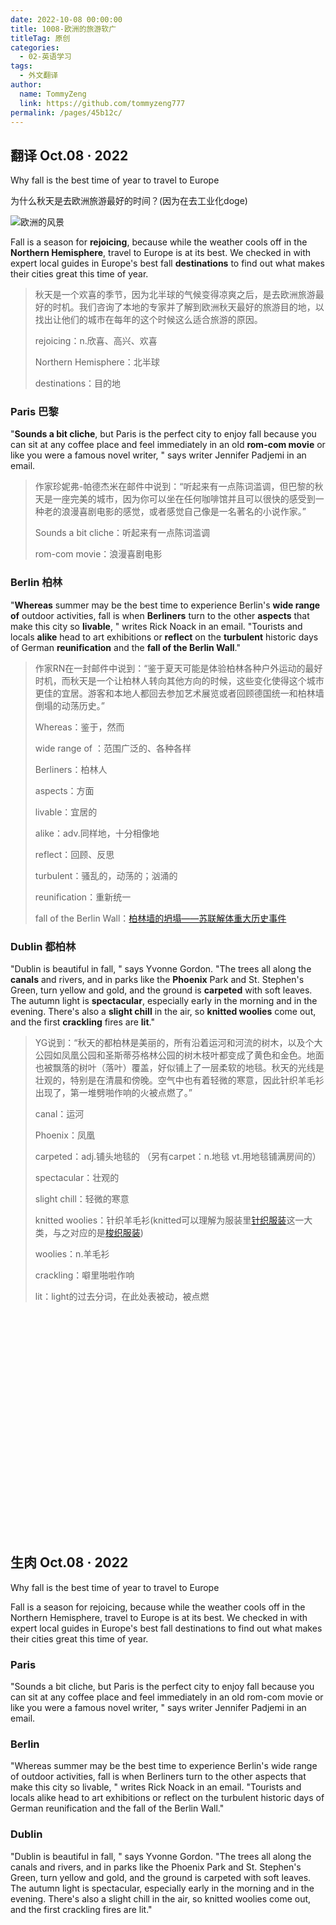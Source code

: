 ```yaml
---
date: 2022-10-08 00:00:00
title: 1008-欧洲的旅游软广
titleTag: 原创
categories: 
  - 02-英语学习
tags: 
  - 外文翻译
author: 
  name: TommyZeng
  link: https://github.com/tommyzeng777
permalink: /pages/45b12c/
---
```

## 翻译 Oct.08 · 2022

Why fall is the best time of year to travel to Europe 

为什么秋天是去欧洲旅游最好的时间？(因为在去工业化doge)

![欧洲的风景](https://images.unsplash.com/photo-1467269204594-9661b134dd2b?ixlib=rb-1.2.1&ixid=MnwxMjA3fDB8MHxwaG90by1wYWdlfHx8fGVufDB8fHx8&auto=format&fit=crop&w=2070&q=80)
<!-- more -->

Fall is a season for **rejoicing**, because while the weather cools off in the **Northern Hemisphere**, travel to Europe is at its best. We checked in with expert local guides in Europe's best fall **destinations** to find out what makes their cities great this time of year.

> 秋天是一个欢喜的季节，因为北半球的气候变得凉爽之后，是去欧洲旅游最好的时机。我们咨询了本地的专家并了解到欧洲秋天最好的旅游目的地，以找出让他们的城市在每年的这个时候这么适合旅游的原因。
>
> rejoicing：n.欣喜、高兴、欢喜
>
> Northern Hemisphere：北半球
>
> destinations：目的地

### Paris 巴黎

"**Sounds a bit cliche**, but Paris is the perfect city to enjoy fall because you can sit at any coffee place and feel immediately in an old **rom-com movie** or like you were a famous novel writer, " says writer Jennifer Padjemi in an email.

>作家珍妮弗-帕德杰米在邮件中说到：“听起来有一点陈词滥调，但巴黎的秋天是一座完美的城市，因为你可以坐在任何咖啡馆并且可以很快的感受到一种老的浪漫喜剧电影的感觉，或者感觉自己像是一名著名的小说作家。”
>
>Sounds a bit cliche：听起来有一点陈词滥调
>
>rom-com movie：浪漫喜剧电影



### Berlin 柏林

"**Whereas** summer may be the best time to experience Berlin's **wide range of** outdoor activities, fall is when **Berliners** turn to the other **aspects** that make this city so **livable**, " writes Rick Noack in an email. "Tourists and locals **alike** head to art exhibitions or **reflect** on the **turbulent** historic days of German **reunification** and the **fall of the Berlin Wall**."

> 作家RN在一封邮件中说到：“鉴于夏天可能是体验柏林各种户外运动的最好时机，而秋天是一个让柏林人转向其他方向的时候，这些变化使得这个城市更佳的宜居。游客和本地人都回去参加艺术展览或者回顾德国统一和柏林墙倒塌的动荡历史。”
>
> Whereas：鉴于，然而
>
> wide range of ：范围广泛的、各种各样
>
> Berliners：柏林人
>
> aspects：方面
>
> livable：宜居的
>
> alike：adv.同样地，十分相像地
>
> reflect：回顾、反思
>
> turbulent：骚乱的，动荡的；汹涌的
>
> reunification：重新统一
>
> fall of the Berlin Wall：[柏林墙的坍塌——苏联解体重大历史事件](https://baike.baidu.com/item/%E6%9F%8F%E6%9E%97%E5%A2%99%E7%9A%84%E5%80%92%E5%A1%8C/15563283?fr=aladdin)



### Dublin 都柏林

"Dublin is beautiful in fall, " says Yvonne Gordon. "The trees all along the **canals** and rivers, and in parks like the **Phoenix** Park and St. Stephen's Green, turn yellow and gold, and the ground is **carpeted** with soft leaves. The autumn light is **spectacular**, especially early in the morning and in the evening. There's also a **slight chill** in the air, so **knitted woolies** come out, and the first **crackling** fires are **lit**."

> YG说到：“秋天的都柏林是美丽的，所有沿着运河和河流的树木，以及个大公园如凤凰公园和圣斯蒂芬格林公园的树木枝叶都变成了黄色和金色。地面也被飘落的树叶（落叶）覆盖，好似铺上了一层柔软的地毯。秋天的光线是壮观的，特别是在清晨和傍晚。空气中也有着轻微的寒意，因此针织羊毛衫出现了，第一堆劈啪作响的火被点燃了。”
>
> canal：运河
>
> Phoenix：凤凰
>
> carpeted：adj.铺头地毯的 （另有carpet：n.地毯 vt.用地毯铺满房间的）
>
> spectacular：壮观的
>
> slight chill：轻微的寒意
>
> knitted woolies：针织羊毛衫(knitted可以理解为服装里[针织服装](https://baike.baidu.com/item/%E9%92%88%E7%BB%87%E7%89%A9/4367683)这一大类，与之对应的是[梭织服装](https://baike.baidu.com/item/%E6%A2%AD%E7%BB%87%E9%9D%A2%E6%96%99/10708146))
>
> woolies：n.羊毛衫
>
> crackling：噼里啪啦作响
>
> lit：light的过去分词，在此处表被动，被点燃

<br><br><br><br><br><br><br><br><br><br><br><br><br><br><br><br><br><br><br><br><br>


## 生肉 Oct.08 · 2022
Why fall is the best time of year to travel to Europe

Fall is a season for rejoicing, because while the weather cools off in the Northern Hemisphere, travel to Europe is at its best. We checked in with expert local guides in Europe's best fall destinations to find out what makes their cities great this time of year.

### Paris

"Sounds a bit cliche, but Paris is the perfect city to enjoy fall because you can sit at any coffee place and feel immediately in an old rom-com movie or like you were a famous novel writer, " says writer Jennifer Padjemi in an email.

### Berlin

"Whereas summer may be the best time to experience Berlin's wide range of outdoor activities, fall is when Berliners turn to the other aspects that make this city so livable, " writes Rick Noack in an email. "Tourists and locals alike head to art exhibitions or reflect on the turbulent historic days of German reunification and the fall of the Berlin Wall."

### Dublin

"Dublin is beautiful in fall, " says Yvonne Gordon. "The trees all along the canals and rivers, and in parks like the Phoenix Park and St. Stephen's Green, turn yellow and gold, and the ground is carpeted with soft leaves. The autumn light is spectacular, especially early in the morning and in the evening. There's also a slight chill in the air, so knitted woolies come out, and the first crackling fires are lit."

